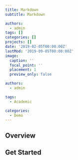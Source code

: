 ```yaml
---
title: Markdown
subtitle: Markdown

authors:
  - admin
tags: []
categories: []
projects: []
date: '2019-02-05T00:00:00Z'
lastMod: '2019-09-05T00:00:00Z'
image:
  caption: ''
  focal_point: ''
  placement: 1
  preview_only: false

authors:
  - admin

tags:
  - Academic

categories:
  - Demo
---
```


## Overview

## Get Started